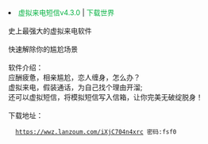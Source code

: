 <li><a target="_blank" href="https://v2rayhome.github.io/2022/05/15/fuli-100/" title="虚拟来电短信v4.3.0 | 下载世界" style="color:#04B141;text-decoration:none;">
虚拟来电短信v4.3.0</a> | <a target="_blank" href="https://v2rayhome.github.io/" title="下载世界" style="color:#04B141;text-decoration:none;">下载世界</a>	</li>
<br>
史上最强大的虚拟来电软件<br><br>
快速解除你的尴尬场景<br>
<br>
软件介绍：<br>
应酬疲惫，相亲尴尬，恋人缠身，怎么办？<br>
虚拟来电，假装通话，为自己找个理由开溜;<br>
还可以虚拟短信，将模拟短信写入信箱，让你完美无破绽脱身！<br>
<br>
下载地址：<br>
 <code>
  <a target="_blank" href="https://wwz.lanzoum.com/iXjC704n4xrc">https://wwz.lanzoum.com/iXjC704n4xrc</a> 密码:fsf0</code>
